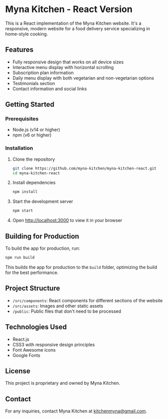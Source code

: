# Myna Kitchen - React Version

This is a React implementation of the Myna Kitchen website. It's a responsive, modern website for a food delivery service specializing in home-style cooking.

## Features

- Fully responsive design that works on all device sizes
- Interactive menu display with horizontal scrolling
- Subscription plan information
- Daily menu display with both vegetarian and non-vegetarian options
- Testimonials section
- Contact information and social links

## Getting Started

### Prerequisites

- Node.js (v14 or higher)
- npm (v6 or higher)

### Installation

1. Clone the repository
   ```bash
   git clone https://github.com/myna-kitchen/myna-kitchen-react.git
   cd myna-kitchen-react
   ```

2. Install dependencies
   ```bash
   npm install
   ```

3. Start the development server
   ```bash
   npm start
   ```

4. Open [http://localhost:3000](http://localhost:3000) to view it in your browser

## Building for Production

To build the app for production, run:

```bash
npm run build
```

This builds the app for production to the `build` folder, optimizing the build for the best performance.

## Project Structure

- `/src/components`: React components for different sections of the website
- `/src/assets`: Images and other static assets
- `/public`: Public files that don't need to be processed

## Technologies Used

- React.js
- CSS3 with responsive design principles
- Font Awesome icons
- Google Fonts

## License

This project is proprietary and owned by Myna Kitchen.

## Contact

For any inquiries, contact Myna Kitchen at [kitchenmyna@gmail.com](mailto:kitchenmyna@gmail.com). 